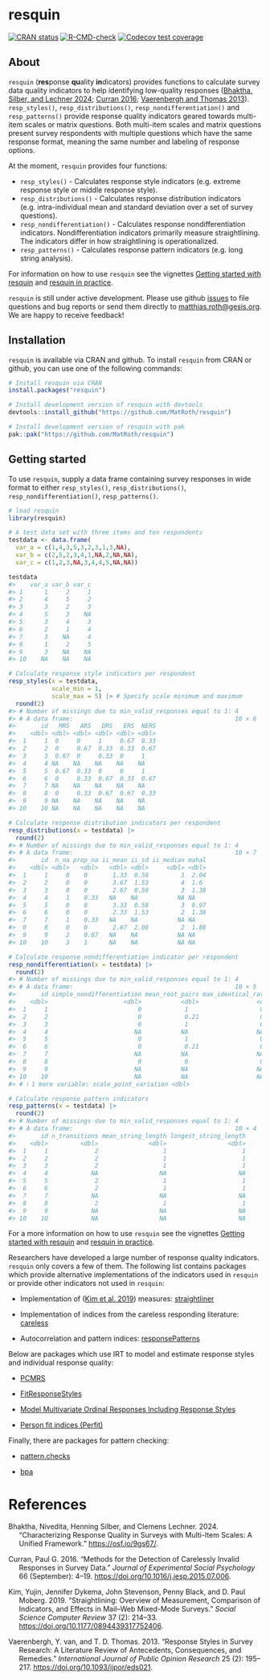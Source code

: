 
<!-- README.md is generated from README.Rmd. Please edit that file -->

# resquin

<!-- badges: start -->

[![CRAN
status](https://www.r-pkg.org/badges/version/resquin)](https://CRAN.R-project.org/package=resquin)
[![R-CMD-check](https://github.com/MatRoth/resquin/actions/workflows/R-CMD-check.yaml/badge.svg)](https://github.com/MatRoth/resquin/actions/workflows/R-CMD-check.yaml)
[![Codecov test
coverage](https://codecov.io/gh/MatRoth/resquin/graph/badge.svg)](https://app.codecov.io/gh/MatRoth/resquin)

<!-- badges: end -->

## About

`resquin` (**res**ponse **qu**ality **in**dicators) provides functions
to calculate survey data quality indicators to help identifying
low-quality responses ([Bhaktha, Silber, and Lechner
2024](#ref-bhaktha); [Curran 2016](#ref-curran2016); [Vaerenbergh and
Thomas 2013](#ref-vanvaerenbergh2013)). `resp_styles()`,
`resp_distributions()`, `resp_nondifferentiation()` and
`resp_patterns()` provide response quality indicators geared towards
multi-item scales or matrix questions. Both multi-item scales and matrix
questions present survey respondents with multiple questions which have
the same response format, meaning the same number and labeling of
response options.

At the moment, `resquin` provides four functions:

- `resp_styles()` - Calculates response style indicators (e.g. extreme
  response style or middle response style).
- `resp_distributions()` - Calculates response distribution indicators
  (e.g. intra-individual mean and standard deviation over a set of
  survey questions).
- `resp_nondifferentiation()` - Calculates response nondifferentiation
  indicators. Nondifferentiation indicators primarily measure
  straightlining. The indicators differ in how straightlining is
  operationalized.
- `resp_patterns()` - Calculates response pattern indicators (e.g. long
  string analysis).

For information on how to use `resquin` see the vignettes [Getting
started with
resquin](https://matroth.github.io/resquin/articles/getting_started_with_resquin.html)
and [resquin in
practice](https://matroth.github.io/resquin/articles/resquin_in_practice.html).

`resquin` is still under active development. Please use github
[issues](https://github.com/MatRoth/resquin/issues) to file questions
and bug reports or send them directly to <matthias.roth@gesis.org>. We
are happy to receive feedback!

## Installation

`resquin` is available via CRAN and github. To install `resquin` from
CRAN or github, you can use one of the following commands:

``` r
# Install resquin via CRAN
install.packages("resquin")

# Install development version of resquin with devtools
devtools::install_github("https://github.com/MatRoth/resquin")

# Install development version of resquin with pak
pak::pak("https://github.com/MatRoth/resquin")
```

## Getting started

To use `resquin`, supply a data frame containing survey responses in
wide format to either `resp_styles()`, `resp_distributions()`,
`resp_nondifferentiation()`, `resp_patterns()`.

``` r
# load resquin
library(resquin)

# A test data set with three items and ten respondents
testdata <- data.frame(
  var_a = c(1,4,3,5,3,2,3,1,3,NA),
  var_b = c(2,5,2,3,4,1,NA,2,NA,NA),
  var_c = c(1,2,3,NA,3,4,4,5,NA,NA))

testdata
#>    var_a var_b var_c
#> 1      1     2     1
#> 2      4     5     2
#> 3      3     2     3
#> 4      5     3    NA
#> 5      3     4     3
#> 6      2     1     4
#> 7      3    NA     4
#> 8      1     2     5
#> 9      3    NA    NA
#> 10    NA    NA    NA

# Calculate response style indicators per respondent
resp_styles(x = testdata,
            scale_min = 1,
            scale_max = 5) |> # Specify scale minimum and maximum
  round(2)
#> # Number of missings due to min_valid_responses equal to 1: 4
#> # A data frame:                                             10 × 6
#>       id   MRS   ARS   DRS   ERS  NERS
#>    <dbl> <dbl> <dbl> <dbl> <dbl> <dbl>
#>  1     1  0     0     1     0.67  0.33
#>  2     2  0     0.67  0.33  0.33  0.67
#>  3     3  0.67  0     0.33  0     1   
#>  4     4 NA    NA    NA    NA    NA   
#>  5     5  0.67  0.33  0     0     1   
#>  6     6  0     0.33  0.67  0.33  0.67
#>  7     7 NA    NA    NA    NA    NA   
#>  8     8  0     0.33  0.67  0.67  0.33
#>  9     9 NA    NA    NA    NA    NA   
#> 10    10 NA    NA    NA    NA    NA

# Calculate response distribution indicators per respondent
resp_distributions(x = testdata) |>
  round(2)
#> # Number of missings due to min_valid_responses equal to 1: 4
#> # A data frame:                                             10 × 7
#>       id  n_na prop_na ii_mean ii_sd ii_median mahal
#>    <dbl> <dbl>   <dbl>   <dbl> <dbl>     <dbl> <dbl>
#>  1     1     0    0       1.33  0.58         1  2.04
#>  2     2     0    0       3.67  1.53         4  1.6 
#>  3     3     0    0       2.67  0.58         3  1.38
#>  4     4     1    0.33   NA    NA           NA NA   
#>  5     5     0    0       3.33  0.58         3  0.97
#>  6     6     0    0       2.33  1.53         2  1.38
#>  7     7     1    0.33   NA    NA           NA NA   
#>  8     8     0    0       2.67  2.08         2  1.88
#>  9     9     2    0.67   NA    NA           NA NA   
#> 10    10     3    1      NA    NA           NA NA

# Calculate response nondifferentiation indicator per respondent
resp_nondifferentiation(x = testdata) |> 
  round(2)
#> # Number of missings due to min_valid_responses equal to 1: 4
#> # A data frame:                                             10 × 5
#>       id simple_nondifferentiation mean_root_pairs max_identical_rating
#>    <dbl>                     <dbl>           <dbl>                <dbl>
#>  1     1                         0            1                    0.67
#>  2     2                         0            0.21                 0.33
#>  3     3                         0            1                    0.67
#>  4     4                        NA           NA                   NA   
#>  5     5                         0            1                    0.67
#>  6     6                         0            0.21                 0.33
#>  7     7                        NA           NA                   NA   
#>  8     8                         0            0                    0.33
#>  9     9                        NA           NA                   NA   
#> 10    10                        NA           NA                   NA   
#> # ℹ 1 more variable: scale_point_variation <dbl>

# Calculate response pattern indicators
resp_patterns(x = testdata) |> 
  round(2)
#> # Number of missings due to min_valid_responses equal to 1: 4
#> # A data frame:                                             10 × 4
#>       id n_transitions mean_string_length longest_string_length
#>    <dbl>         <dbl>              <dbl>                 <dbl>
#>  1     1             2                  1                     1
#>  2     2             2                  1                     1
#>  3     3             2                  1                     1
#>  4     4            NA                 NA                    NA
#>  5     5             2                  1                     1
#>  6     6             2                  1                     1
#>  7     7            NA                 NA                    NA
#>  8     8             2                  1                     1
#>  9     9            NA                 NA                    NA
#> 10    10            NA                 NA                    NA
```

For a more information on how to use `resquin` see the vignettes
[Getting started with
resquin](https://matroth.github.io/resquin/articles/getting_started_with_resquin.html)
and [resquin in
practice](https://matroth.github.io/resquin/articles/resquin_in_practice.html).

Researchers have developed a large number of response quality
indicators. `resquin` only covers a few of them. The following list
contains packages which provide alternative implementations of the
indicators used in `resquin` or provide other indicators not used in
`resquin`:

- Implementation of ([Kim et al. 2019](#ref-kim_straightlining_2019))
  measures:
  [straightliner](https://github.com/mweylandt/straightliner/tree/main)

- Implementation of indices from the careless responding literature:
  [careless](https://cran.r-project.org/package=careless)

- Autocorrelation and pattern indices:
  [responsePatterns](https://cran.r-project.org/package=responsePatterns)

Below are packages which use IRT to model and estimate response styles
and individual response quality:

- [PCMRS](https://cran.r-project.org/package=PCMRS)

- [FitResponseStyles](https://github.com/mirka-henninger/FitResponseStyles)

- [Model Multivariate Ordinal Responses Including Response
  Styles](https://cran.r-project.org/package=MultOrdRS)

- [Person fit indices
  (Perfit)](https://cran.r-project.org/package=PerFit)

Finally, there are packages for pattern checking:

- [pattern.checks](https://cran.r-project.org/package=pattern.checks)

- [bpa](https://cran.r-project.org/package=bpa)

# References

<div id="refs" class="references csl-bib-body hanging-indent"
entry-spacing="0">

<div id="ref-bhaktha" class="csl-entry">

Bhaktha, Nivedita, Henning Silber, and Clemens Lechner. 2024.
“Characterizing Response Quality in Surveys with Multi-Item Scales: A
Unified Framework.” <https://osf.io/9gs67/>.

</div>

<div id="ref-curran2016" class="csl-entry">

Curran, Paul G. 2016. “Methods for the Detection of Carelessly Invalid
Responses in Survey Data.” *Journal of Experimental Social Psychology*
66 (September): 4–19. <https://doi.org/10.1016/j.jesp.2015.07.006>.

</div>

<div id="ref-kim_straightlining_2019" class="csl-entry">

Kim, Yujin, Jennifer Dykema, John Stevenson, Penny Black, and D. Paul
Moberg. 2019. “Straightlining: Overview of Measurement, Comparison of
Indicators, and Effects in Mail–Web Mixed-Mode Surveys.” *Social Science
Computer Review* 37 (2): 214–33.
<https://doi.org/10.1177/0894439317752406>.

</div>

<div id="ref-vanvaerenbergh2013" class="csl-entry">

Vaerenbergh, Y. van, and T. D. Thomas. 2013. “Response Styles in Survey
Research: A Literature Review of Antecedents, Consequences, and
Remedies.” *International Journal of Public Opinion Research* 25 (2):
195–217. <https://doi.org/10.1093/ijpor/eds021>.

</div>

</div>
